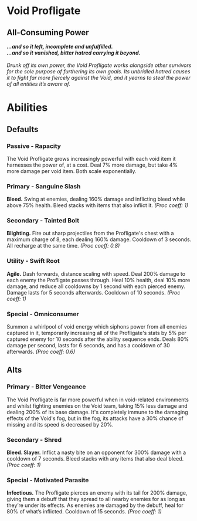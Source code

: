 # Void Profligate
## All-Consuming Power
**_…and so it left, incomplete and unfulfilled._** </br>
**_…and so it vanished, bitter hatred carrying it beyond._** </br>
</br>
_Drunk off its own power, the Void Profligate works alongside other survivors for the sole purpose of furthering its own goals. Its unbridled hatred causes it to fight far more fiercely against the Void, and it yearns to steal the power of all entities it’s aware of._
# Abilities

## Defaults
### Passive - Rapacity
The Void Profligate grows increasingly powerful with each void item it harnesses the power of, at a cost. Deal 7% more damage, but take 4% more damage per void item. Both scale exponentially.

### Primary - Sanguine Slash
<b>Bleed.</b> Swing at enemies, dealing 160% damage and inflicting bleed while above 75% health. Bleed stacks with items that also inflict it. <i>(Proc coeff: 1)</i>

### Secondary - Tainted Bolt
<b>Blighting.</b> Fire out sharp projectiles from the Profligate's chest with a maximum charge of 8, each dealing 160% damage. Cooldown of 3 seconds. All recharge at the same time. <i>(Proc coeff: 0.8)</i>

### Utility - Swift Root
<b>Agile.</b> Dash forwards, distance scaling with speed. Deal 200% damage to each enemy the Profligate passes through. Heal 10% health, deal 10% more damage, and reduce all cooldowns by 1 second with each pierced enemy. Damage lasts for 5 seconds afterwards. Cooldown of 10 seconds. <i>(Proc coeff: 1)</i>

### Special - Omniconsumer
Summon a whirlpool of void energy which siphons power from all enemies captured in it, temporarily increasing all of the Profligate's stats by 5% per captured enemy for 10 seconds after the ability sequence ends. Deals 80% damage per second, lasts for 6 seconds, and has a cooldown of 30 afterwards. <i>(Proc coeff: 0.6)</i>

## Alts
### Primary - Bitter Vengeance
The Void Profligate is far more powerful when in void-related environments and whilst fighting enemies on the Void team, taking 15% less damage and dealing 200% of its base damage. It's completely immune to the damaging effects of the Void's fog, but in the fog, its attacks have a 30% chance of missing and its speed is decreased by 20%.

### Secondary - Shred
<b>Bleed. Slayer.</b> Inflict a nasty bite on an opponent for 300% damage with a cooldown of 7 seconds. Bleed stacks with any items that also deal bleed. <i>(Proc coeff: 1)</i>

### Special - Motivated Parasite
<b>Infectious.</b> The Profligate pierces an enemy with its tail for 200% damage, giving them a debuff that they spread to all nearby enemies for as long as they’re under its effects. As enemies are damaged by the debuff, heal for 80% of what’s inflicted. Cooldown of 15 seconds. <i>(Proc coeff: 1)</i>
